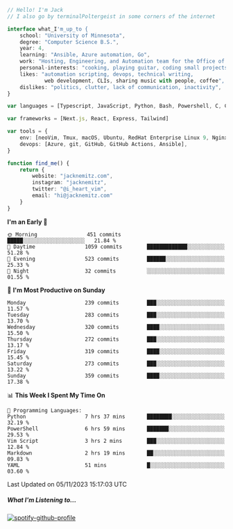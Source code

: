 ```typescript
// Hello! I'm Jack
// I also go by terminalPoltergeist in some corners of the internet

interface what_I'm_up_to {
    school: "University of Minnesota",
    degree: "Computer Science B.S.",
    year: 4,
    learning: "Ansible, Azure automation, Go",
    work: "Hosting, Engineering, and Automation team for the Office of Information Technology at UMN",
    personal-interests: "cooking, playing guitar, coding small projects",
    likes: "automation scripting, devops, technical writing,
            web development, CLIs, sharing music with people, coffee",
    dislikes: "politics, clutter, lack of communication, inactivity",
}

var languages = [Typescript, JavaScript, Python, Bash, Powershell, C, C++, HTML, CSS]

var frameworks = [Next.js, React, Express, Tailwind]

var tools = {
    env: [neoVim, Tmux, macOS, Ubuntu, RedHat Enterprise Linux 9, Nginx, DigitalOcean, Cloudflare],
    devops: [Azure, git, GitHub, GitHub Actions, Ansible],
}

function find_me() {
    return {
        website: "jacknemitz.com",
        instagram: "jacknemitz",
        twitter: "@i_heart_vim",
        email: "hi@jacknemitz.com"
    }
}
```

<!--START_SECTION:waka-->
**I'm an Early 🐤** 

```text
🌞 Morning                451 commits         █████░░░░░░░░░░░░░░░░░░░░   21.84 % 
🌆 Daytime                1059 commits        █████████████░░░░░░░░░░░░   51.28 % 
🌃 Evening                523 commits         ██████░░░░░░░░░░░░░░░░░░░   25.33 % 
🌙 Night                  32 commits          ░░░░░░░░░░░░░░░░░░░░░░░░░   01.55 % 
```
📅 **I'm Most Productive on Sunday** 

```text
Monday                   239 commits         ███░░░░░░░░░░░░░░░░░░░░░░   11.57 % 
Tuesday                  283 commits         ███░░░░░░░░░░░░░░░░░░░░░░   13.70 % 
Wednesday                320 commits         ████░░░░░░░░░░░░░░░░░░░░░   15.50 % 
Thursday                 272 commits         ███░░░░░░░░░░░░░░░░░░░░░░   13.17 % 
Friday                   319 commits         ████░░░░░░░░░░░░░░░░░░░░░   15.45 % 
Saturday                 273 commits         ███░░░░░░░░░░░░░░░░░░░░░░   13.22 % 
Sunday                   359 commits         ████░░░░░░░░░░░░░░░░░░░░░   17.38 % 
```


📊 **This Week I Spent My Time On** 

```text
💬 Programming Languages: 
Python                   7 hrs 37 mins       ████████░░░░░░░░░░░░░░░░░   32.19 % 
PowerShell               6 hrs 59 mins       ███████░░░░░░░░░░░░░░░░░░   29.53 % 
Vim Script               3 hrs 2 mins        ███░░░░░░░░░░░░░░░░░░░░░░   12.84 % 
Markdown                 2 hrs 19 mins       ██░░░░░░░░░░░░░░░░░░░░░░░   09.83 % 
YAML                     51 mins             █░░░░░░░░░░░░░░░░░░░░░░░░   03.60 % 
```


 Last Updated on 05/11/2023 15:17:03 UTC
<!--END_SECTION:waka-->

##### What I'm Listening to...

[![spotify-github-profile](https://spotify-github-profile.vercel.app/api/view?uid=jack.nemitz&cover_image=true&show_offline=true&bar_color=53b14f&bar_color_cover=false&background_color=121212FF)](https://spotify-github-profile.vercel.app/api/view?uid=jack.nemitz&redirect=true)

